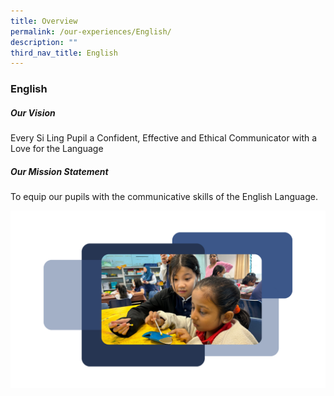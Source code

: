 ```yaml
---
title: Overview
permalink: /our-experiences/English/
description: ""
third_nav_title: English
---
```

### **English**

##### Our Vision

Every Si Ling Pupil a Confident, Effective and Ethical Communicator with a Love for the Language

##### Our Mission Statement
To equip our pupils with the communicative skills of the English Language.

<div class="image-img">
 <a href="/images/17.png" class="enlarge-popup"><img src="/images/17.png" alt="/images/17.png">  
 </a></div><a href="/images/17.png" class="enlarge-popup">  




</a>